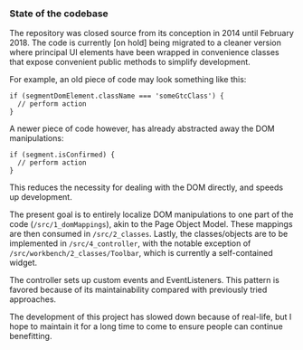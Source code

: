 ### State of the codebase

The repository was closed source from its conception in 2014 until February 2018. The code is currently [on hold] being migrated to a cleaner version where principal UI elements have been wrapped in convenience classes that expose convenient public methods to simplify development.

For example, an old piece of code may look something like this:
```
if (segmentDomElement.className === 'someGtcClass') {
  // perform action
}
```

A newer piece of code however, has already abstracted away the DOM manipulations:
```
if (segment.isConfirmed) {
  // perform action
}
```

This reduces the necessity for dealing with the DOM directly, and speeds up development.

The present goal is to entirely localize DOM manipulations to one part of the code (`/src/1_domMappings`), akin to the Page Object Model.
These mappings are then consumed in `/src/2_classes`.
Lastly, the classes/objects are to be implemented in `/src/4_controller`, with the notable exception of `/src/workbench/2_classes/Toolbar`, which is currently a self-contained widget.

The controller sets up custom events and EventListeners. This pattern is favored because of its maintainability compared with previously tried approaches.

The development of this project has slowed down because of real-life, but I hope to maintain it for a long time to come to ensure people can continue benefitting.
